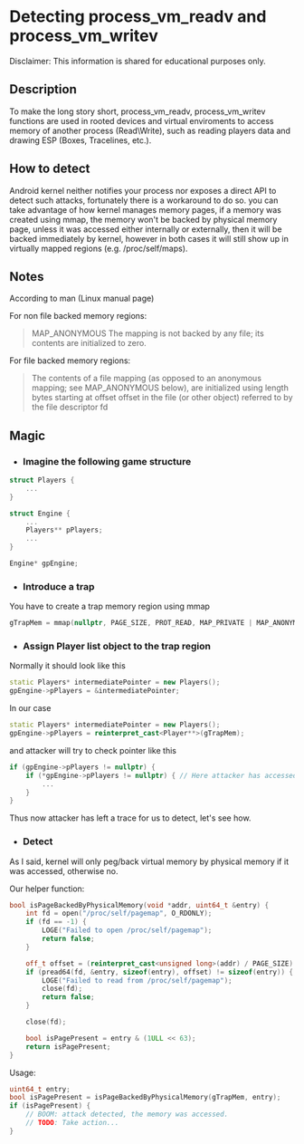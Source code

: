 # Detecting process_vm_readv and process_vm_writev

Disclaimer: This information is shared for educational purposes only.

## Description
To make the long story short, process_vm_readv, process_vm_writev functions are used in rooted devices and virtual enviroments to access memory of another process (Read\Write), such as reading players data and drawing ESP (Boxes, Tracelines, etc.).

## How to detect
Android kernel neither notifies your process nor exposes a direct API to detect such attacks, fortunately there is a workaround to do so. 
you can take advantage of how kernel manages memory pages, if a memory was created using mmap, the memory won't be backed by physical memory page, unless it was accessed either internally or externally, then it will be backed immediately by kernel, however in both cases it will still show up in virtually mapped regions (e.g. /proc/self/maps).

## Notes
According to man (Linux manual page)

For non file backed memory regions:
> MAP_ANONYMOUS
              The mapping is not backed by any file; its contents are
              initialized to zero.

For file backed memory regions:

> The contents of a file mapping (as opposed to an anonymous
       mapping; see MAP_ANONYMOUS below), are initialized using length
       bytes starting at offset offset in the file (or other object)
       referred to by the file descriptor fd

## Magic
- ### Imagine the following game structure
```cpp
struct Players {
    ...
}

struct Engine {
    ...
    Players** pPlayers;
    ...
}

Engine* gpEngine;
```

- ### Introduce a trap
You have to create a trap memory region using mmap
```cpp
gTrapMem = mmap(nullptr, PAGE_SIZE, PROT_READ, MAP_PRIVATE | MAP_ANONYMOUS, -1, 0);
```

- ### Assign Player list object to the trap region
Normally it should look like this
```cpp
static Players* intermediatePointer = new Players();
gpEngine->pPlayers = &intermediatePointer;
```
In our case
```cpp
static Players* intermediatePointer = new Players();
gpEngine->pPlayers = reinterpret_cast<Player**>(gTrapMem);
```

and attacker will try to check pointer like this

```cpp
if (gpEngine->pPlayers != nullptr) {
    if (*gpEngine->pPlayers != nullptr) { // Here attacker has accessed our trap memory instead of real one
        ...
    }
}
```

Thus now attacker has left a trace for us to detect, let's see how.

- ### Detect
As I said, kernel will only peg/back virtual memory by physical memory if it was accessed, otherwise no.

Our helper function:
```cpp
bool isPageBackedByPhysicalMemory(void *addr, uint64_t &entry) {
    int fd = open("/proc/self/pagemap", O_RDONLY);
    if (fd == -1) {
        LOGE("Failed to open /proc/self/pagemap");
        return false;
    }

    off_t offset = (reinterpret_cast<unsigned long>(addr) / PAGE_SIZE) * sizeof(entry);
    if (pread64(fd, &entry, sizeof(entry), offset) != sizeof(entry)) {
        LOGE("Failed to read from /proc/self/pagemap");
        close(fd);
        return false;
    }

    close(fd);

    bool isPagePresent = entry & (1ULL << 63);
    return isPagePresent;
}
```

Usage:
```cpp
uint64_t entry;
bool isPagePresent = isPageBackedByPhysicalMemory(gTrapMem, entry);
if (isPagePresent) {
    // BOOM: attack detected, the memory was accessed.
    // TODO: Take action...
}
```
